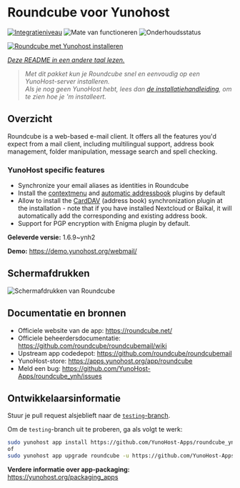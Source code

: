 <!--
NB: Deze README is automatisch gegenereerd door <https://github.com/YunoHost/apps/tree/master/tools/readme_generator>
Hij mag NIET handmatig aangepast worden.
-->

# Roundcube voor Yunohost

[![Integratieniveau](https://apps.yunohost.org/badge/integration/roundcube)](https://ci-apps.yunohost.org/ci/apps/roundcube/)
![Mate van functioneren](https://apps.yunohost.org/badge/state/roundcube)
![Onderhoudsstatus](https://apps.yunohost.org/badge/maintained/roundcube)

[![Roundcube met Yunohost installeren](https://install-app.yunohost.org/install-with-yunohost.svg)](https://install-app.yunohost.org/?app=roundcube)

*[Deze README in een andere taal lezen.](./ALL_README.md)*

> *Met dit pakket kun je Roundcube snel en eenvoudig op een YunoHost-server installeren.*  
> *Als je nog geen YunoHost hebt, lees dan [de installatiehandleiding](https://yunohost.org/install), om te zien hoe je 'm installeert.*

## Overzicht

Roundcube is a web-based e-mail client. It offers all the features you'd expect from a mail client, including multilingual support, address book management, folder manipulation, message search and spell checking.

### YunoHost specific features

- Synchronize your email aliases as identities in Roundcube
- Install the [contextmenu](https://packagist.org/packages/johndoh/contextmenu) and [automatic addressbook](https://packagist.org/packages/projectmyst/automatic_addressbook) plugins by default
- Allow to install the [CardDAV](https://packagist.org/packages/roundcube/carddav) (address book) synchronization plugin at the installation - note that if you have installed Nextcloud or Baïkal, it will automatically add the corresponding and existing address book.
- Support for PGP encryption with Enigma plugin by default.


**Geleverde versie:** 1.6.9~ynh2

**Demo:** <https://demo.yunohost.org/webmail/>

## Schermafdrukken

![Schermafdrukken van Roundcube](./doc/screenshots/screenshot.png)

## Documentatie en bronnen

- Officiele website van de app: <https://roundcube.net/>
- Officiele beheerdersdocumentatie: <https://github.com/roundcube/roundcubemail/wiki>
- Upstream app codedepot: <https://github.com/roundcube/roundcubemail>
- YunoHost-store: <https://apps.yunohost.org/app/roundcube>
- Meld een bug: <https://github.com/YunoHost-Apps/roundcube_ynh/issues>

## Ontwikkelaarsinformatie

Stuur je pull request alsjeblieft naar de [`testing`-branch](https://github.com/YunoHost-Apps/roundcube_ynh/tree/testing).

Om de `testing`-branch uit te proberen, ga als volgt te werk:

```bash
sudo yunohost app install https://github.com/YunoHost-Apps/roundcube_ynh/tree/testing --debug
of
sudo yunohost app upgrade roundcube -u https://github.com/YunoHost-Apps/roundcube_ynh/tree/testing --debug
```

**Verdere informatie over app-packaging:** <https://yunohost.org/packaging_apps>
